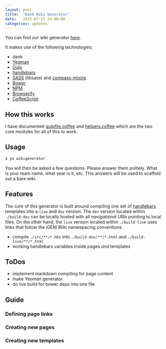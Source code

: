 ```yaml
---
layout: post
title:  "Dank Wiki Generator"
date:   2015-07-21 24:00:00
categories: updates
---
```


You can find our wiki generator [here](https://github.com/igemuoftATG/wiki2015).

It makes use of the following technologies:

* dank
* [Yeoman](http://yeoman.io/)
* [Gulp](http://gulpjs.com/)
* [handlebars](http://handlebarsjs.com/)
* [SASS](http://sass-lang.com/) (libsass) and [compass-mixins](https://github.com/Igosuki/compass-mixins)
* [Bower](http://bower.io/)
* [NPM](https://www.npmjs.com/)
* [Browserify](http://browserify.org/)
* [CoffeeScript](http://coffeescript.org/)

## How this works

I have documented
[gulpfile.coffee](http://45.55.193.224/wiki2015/docs/gulpfile.html) and
[helpers.coffee](http://45.55.193.224/wiki2015/docs/helpers.html) which are the
two core modules for all of this to work.

## Usage

```bash
$ yo wikigenerator
```

You will then be asked a few questions. Please answer them politely. What is
your team name, what year is it, etc. This answers will be used to scaffold out
a bare wiki.

## Features

The core of this generator is built around compiling one set of
[handlebars](http://handlebarsjs.com/) templates into a `live` and `dev`
version. The `dev` version located within `./build-dev` can be locally hosted
with all *navigational* URIs pointing to local files. On the other hand, the
`live` version located within `./build-live` uses links that follow the iGEM
Wiki namespacing conventions.

* compile `./src/**/*.hbs` into `./build-dev/**/*.html` and `./build-live/**/*.html`
* working handlebars variables inside pages *and* templates

## ToDos

* implement markdown compiling for page content
* make Yeoman generator
* do live build for bower deps into one file

## Guide

### Defining page links

### Creating new pages

### Creating new templates
